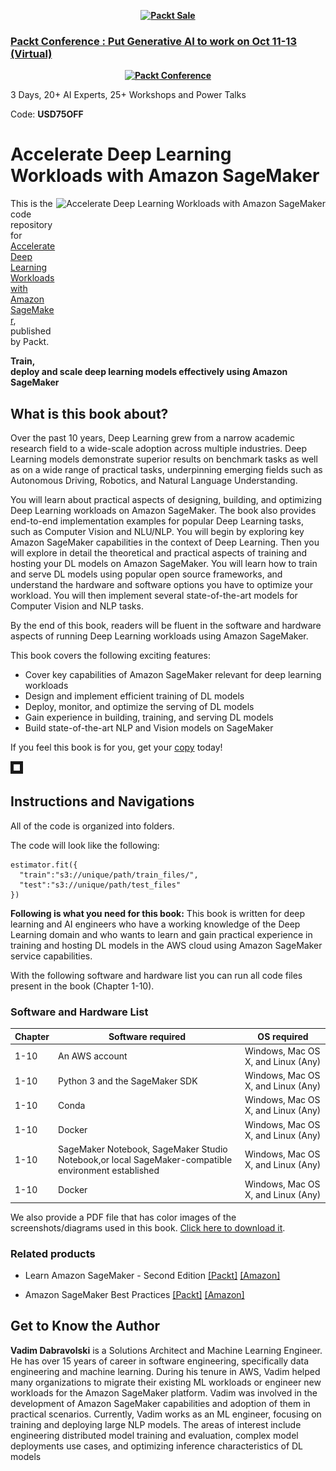 
<b><p align='center'>[![Packt Sale](https://static.packt-cdn.com/assets/images/packt+events/Improve_UX.png)](https://packt.link/algotradingpython)</p></b> 


### [Packt Conference : Put Generative AI to work on Oct 11-13 (Virtual)](https://packt.link/JGIEY)

<b><p align='center'>[![Packt Conference](https://hub.packtpub.com/wp-content/uploads/2023/08/put-generative-ai-to-work-packt.png)](https://packt.link/JGIEY)</p></b> 
3 Days, 20+ AI Experts, 25+ Workshops and Power Talks 

Code: <b>USD75OFF</b>




# Accelerate Deep Learning Workloads with Amazon SageMaker

<a href="https://www.packtpub.com/product/accelerate-deep-learning-workloads-with-amazon-sagemaker/9781801816441?_ga=2.215362839.1206990960.1667214783-1347501151.1654864057"><img src="https://static.packt-cdn.com/products/9781801816441/cover/smaller" alt="Accelerate Deep Learning Workloads with Amazon SageMaker" height="256px" align="right"></a>

This is the code repository for [Accelerate Deep Learning Workloads with Amazon SageMaker](https://www.packtpub.com/product/accelerate-deep-learning-workloads-with-amazon-sagemaker/9781801816441?_ga=2.215362839.1206990960.1667214783-1347501151.1654864057), published by Packt.

**Train, deploy and scale deep learning models effectively using Amazon SageMaker**

## What is this book about?
Over the past 10 years, Deep Learning grew from a narrow academic research field to a wide-scale adoption across multiple industries. Deep Learning models demonstrate superior results on benchmark tasks as well as on a wide range of practical tasks, underpinning emerging fields such as Autonomous Driving, Robotics, and Natural Language Understanding.

You will learn about practical aspects of designing, building, and optimizing Deep Learning workloads on Amazon SageMaker. The book also provides end-to-end implementation examples for popular Deep Learning tasks, such as Computer Vision and NLU/NLP. You will begin by exploring key Amazon SageMaker capabilities in the context of Deep Learning. Then you will explore in detail the theoretical and practical aspects of training and hosting your DL models on Amazon SageMaker. You will learn how to train and serve DL models using popular open source frameworks, and understand the hardware and software options you have to optimize your workload. You will then implement several state-of-the-art models for Computer Vision and NLP tasks.

By the end of this book, readers will be fluent in the software and hardware aspects of running Deep Learning workloads using Amazon SageMaker.

This book covers the following exciting features: 
* Cover key capabilities of Amazon SageMaker relevant for deep learning workloads
* Design and implement efficient training of DL models
* Deploy, monitor, and optimize the serving of DL models
* Gain experience in building, training, and serving DL models
* Build state-of-the-art NLP and Vision models on SageMaker

If you feel this book is for you, get your [copy](https://www.amazon.com/dp/1801816441) today!

<a href="https://www.packtpub.com/?utm_source=github&utm_medium=banner&utm_campaign=GitHubBanner"><img src="https://raw.githubusercontent.com/PacktPublishing/GitHub/master/GitHub.png" alt="https://www.packtpub.com/" border="5" /></a>

## Instructions and Navigations
All of the code is organized into folders.

The code will look like the following:
```
estimator.fit({
  "train":"s3://unique/path/train_files/",
  "test":"s3://unique/path/test_files"
})
```

**Following is what you need for this book:**
This book is written for deep learning and AI engineers who have a working knowledge of the Deep Learning domain and who wants to learn and gain practical experience in training and hosting DL models in the AWS cloud using Amazon SageMaker service capabilities.	

With the following software and hardware list you can run all code files present in the book (Chapter 1-10).

### Software and Hardware List

| Chapter  | Software required                                                                    | OS required                        |
| -------- | -------------------------------------------------------------------------------------| -----------------------------------|
|  		1-10   |   				An AWS account			                                            			  | Windows, Mac OS X, and Linux (Any) |
|  1-10        |   					Python 3 and the SageMaker SDK																        |  Windows, Mac OS X, and Linux (Any)|
|  1-10        |   				Conda																                                    |    Windows, Mac OS X, and Linux (Any)|
|  1-10        |   				Docker                                                                    |  Windows, Mac OS X, and Linux (Any)|
|  1-10        |  SageMaker Notebook, SageMaker Studio Notebook,or local SageMaker-compatible environment established  |Windows, Mac OS X, and Linux (Any)|
|  1-10        |   				Docker                                                                    |      Windows, Mac OS X, and Linux (Any)|                   

We also provide a PDF file that has color images of the screenshots/diagrams used in this book. [Click here to download it](https://packt.link/FXLPc).


### Related products <Other books you may enjoy>
* Learn Amazon SageMaker - Second Edition [[Packt]](https://www.packtpub.com/product/learn-amazon-sagemaker/9781801817950?_ga=2.179427490.76977997.1664775610-1347501151.1654864057) [[Amazon]](https://www.amazon.com/dp/1801817952)

* Amazon SageMaker Best Practices [[Packt]](https://www.packtpub.com/product/amazon-sagemaker-best-practices/9781801070522?_ga=2.182828192.76977997.1664775610-1347501151.1654864057) [[Amazon]](https://www.amazon.com/dp/1801070520)

## Get to Know the Author
**Vadim Dabravolski**  is a Solutions Architect and Machine Learning Engineer. He has over 15 years of career in software engineering, specifically data engineering and machine learning. During his tenure in AWS, Vadim helped many organizations to migrate their existing ML workloads or engineer new workloads for the Amazon SageMaker platform. Vadim was involved in the development of Amazon SageMaker capabilities and adoption of them in practical scenarios.
Currently, Vadim works as an ML engineer, focusing on training and deploying large NLP models. The areas of interest include engineering distributed model training and evaluation, complex model deployments use cases, and optimizing inference characteristics of DL models

